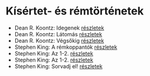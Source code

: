 # Kísértet- és rémtörténetek

- Dean R. Koontz: Idegenek [részletek](_details/%7Bopf.creator%7D.md#id_1086)
- Dean R. Koontz: Látomás [részletek](_details/%7Bopf.creator%7D.md#id_1081)
- Dean R. Koontz: Végsőkig [részletek](_details/%7Bopf.creator%7D.md#id_1071)
- Stephen King: A rémkoppantók [részletek](_details/%7Bopf.creator%7D.md#id_535)
- Stephen King: Az 1-2. [részletek](_details/%7Bopf.creator%7D.md#id_118)
- Stephen King: Az 1-2. [részletek](_details/%7Bopf.creator%7D.md#id_119)
- Stephen King: Sorvadj el! [részletek](_details/%7Bopf.creator%7D.md#id_469)